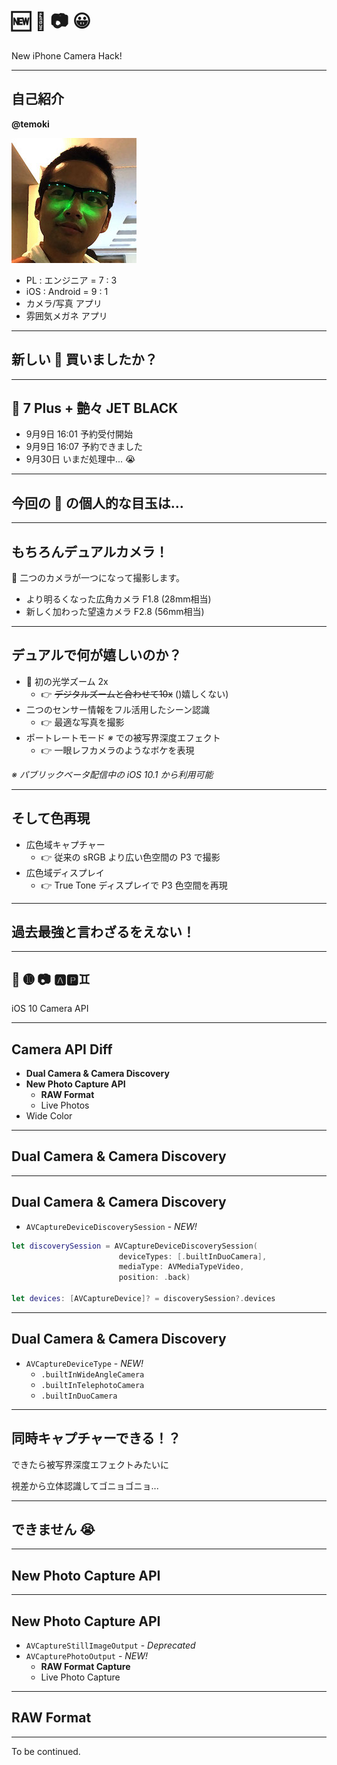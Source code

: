 # 🆕 📱 📷 😀

New iPhone Camera Hack!

---
## 自己紹介

**@temoki**

![profile](SlideImages/profile.jpg)

* PL : エンジニア = 7 : 3
* iOS : Android = 9 : 1
* カメラ/写真 アプリ
* 雰囲気メガネ アプリ

---
## 新しい 📱 買いましたか？

---
## 📱 7 Plus + 艶々 JET BLACK

* 9月9日 16:01 予約受付開始
* 9月9日 16:07 予約できました
* 9月30日 いまだ処理中... 😭

---
## 今回の 📱 の個人的な目玉は...

---

## もちろんデュアルカメラ！
 二つのカメラが一つになって撮影します。

* より明るくなった広角カメラ F1.8 (28mm相当)
* 新しく加わった望遠カメラ F2.8 (56mm相当)

---
## デュアルで何が嬉しいのか？

* 📱 初の光学ズーム 2x
  * 👉 ~~デジタルズームと合わせて10x~~ ()嬉しくない)
* 二つのセンサー情報をフル活用したシーン認識
  * 👉 最適な写真を撮影
* ポートレートモード *※* での被写界深度エフェクト
  * 👉 一眼レフカメラのようなボケを表現

*※ パブリックベータ配信中の iOS 10.1 から利用可能*

---
## そして色再現

* 広色域キャプチャー
  * 👉 従来の sRGB より広い色空間の P3 で撮影
* 広色域ディスプレイ
  * 👉 True Tone ディスプレイで P3 色空間を再現

---
## 過去最強と言わざるをえない！

---
## 📱 ➓ 📷 🅰🅿♊️️

iOS 10 Camera API

---
## Camera API Diff

* **Dual Camera & Camera Discovery**
* **New Photo Capture API**
  * **RAW Format**
  * Live Photos
* Wide Color

---
## Dual Camera & Camera Discovery

---
## Dual Camera & Camera Discovery

* `AVCaptureDeviceDiscoverySession` - *NEW!*

```swift
let discoverySession = AVCaptureDeviceDiscoverySession(
                        deviceTypes: [.builtInDuoCamera],
                        mediaType: AVMediaTypeVideo,
                        position: .back)

let devices: [AVCaptureDevice]? = discoverySession?.devices
```

---
## Dual Camera & Camera Discovery

* `AVCaptureDeviceType` - *NEW!*
  * `.builtInWideAngleCamera`
  * `.builtInTelephotoCamera`
  * `.builtInDuoCamera`

---
## 同時キャプチャーできる！？

できたら被写界深度エフェクトみたいに

視差から立体認識してゴニョゴニョ...

---
## できません 😭

---
## New Photo Capture API

---

## New Photo Capture API

* `AVCaptureStillImageOutput` - *Deprecated*
* `AVCapturePhotoOutput` - *NEW!*
  * **RAW Format Capture**
  * Live Photo Capture

---
## RAW Format

---

To be continued.

